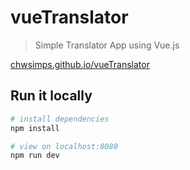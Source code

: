 # vueTranslator

> Simple Translator App using Vue.js

[chwsimps.github.io/vueTranslator](https://chwsimps.github.io/vueTranslator/#/)

## Run it locally

``` bash
# install dependencies
npm install

# view on localhost:8080
npm run dev
```
